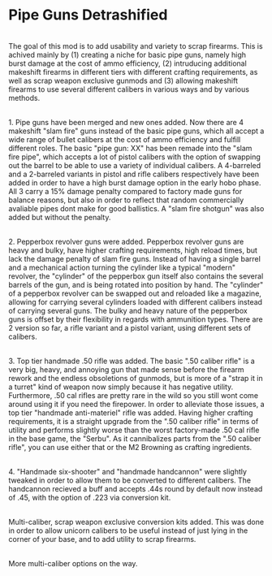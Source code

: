 # Pipe Guns Detrashified

<br>The goal of this mod is to add usability and variety to scrap firearms. This is achived mainly by (1) creating a niche for basic pipe guns, namely high burst damage at the cost of ammo efficiency, (2) intruducing additional makeshift firearms in different tiers with different crafting requirements, as well as  scrap weapon exclusive gunmods and (3) allowing makeshift firearms to use several different calibers in various ways and by various methods.

<br>1. Pipe guns have been merged and new ones added. Now there are 4 makeshift "slam fire" guns instead of the basic pipe guns, which all accept a wide range of bullet calibers at the cost of ammo efficiency and fulfill different roles. The basic "pipe gun: XX" has been remade into the "slam fire pipe", which accepts a lot of pistol calibers with the option of swapping out the barrel to be able to use a variety of individual calibers. A 4-barreled and a 2-barreled variants in pistol and rifle calibers respectively have been added in order to have a high burst damage option in the early hobo phase. All 3 carry a 15% damage penalty compared to factory made guns for balance reasons, but also in order to reflect that random commercially avaliable pipes dont make for good ballistics. A "slam fire shotgun" was also added but without the penalty.

<br>2. Pepperbox revolver guns were added. Pepperbox revolver guns are heavy and bulky, have higher crafting requirements, high reload times, but lack the damage penalty of slam fire guns. Instead of having a single barrel and a mechanical action turning the cylinder like a typical "modern" revolver, the "cylinder" of the pepperbox gun itself also contains the several barrels of the gun, and is being rotated into position by hand. The "cylinder" of a pepperbox revolver can be swapped out and reloaded like a magazine, allowing for carrying several cylinders loaded with different calibers instead of carrying several guns. The bulky and heavy nature of the pepperbox guns is offset by their flexibility in regards with ammunition types. There are 2 version so far, a rifle variant and a pistol variant, using different sets of calibers.

<br>3. Top tier handmade .50 rifle was added. The basic ".50 caliber rifle" is a very big, heavy, and annoying gun that made sense before the firearm rework and the endless obsoletions of gunmods, but is more of a "strap it in a turret" kind of weapon now simply because it has negative utility. Furthermore, .50 cal rifles are pretty rare in the wild so you still wont come around using it if you need the firepower. In order to alleviate those issues, a top tier "handmade anti-materiel" rifle was added. Having higher crafting requirements, it is a straight upgrade from the ".50 caliber rifle" in terms of utility and performs slightly worse than the worst factory-made .50 cal rifle in the base game, the "Serbu". As it cannibalizes parts from the ".50 caliber rifle", you can use either that or the M2 Browning as crafting ingredients.

<br>4. "Handmade six-shooter" and "handmade handcannon" were slightly tweaked in order to allow them to be converted to different calibers. The handcannon recieved a buff and accepts .44s round by default now instead of .45, with the option of .223 via conversion kit.

<br>Multi-caliber, scrap weapon exclusive conversion kits added. This was done in order to allow unicorn calibers to be useful instead of just lying in the corner of your base, and to add utility to scrap firearms.

<br>More multi-caliber options on the way.
